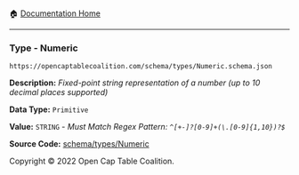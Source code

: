 :house: [Documentation Home](/docs/README.md)

---

### Type - Numeric

`https://opencaptablecoalition.com/schema/types/Numeric.schema.json`

**Description:** _Fixed-point string representation of a number (up to 10 decimal places supported)_

**Data Type:** `Primitive`

**Value:** `STRING` - _Must Match Regex Pattern: `^[+-]?[0-9]+(\.[0-9]{1,10})?$`_

**Source Code:** [schema/types/Numeric](../../schema/types/Numeric.schema.json)

Copyright © 2022 Open Cap Table Coalition.
